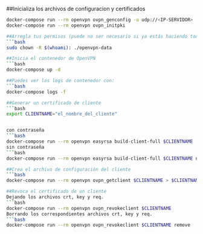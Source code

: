 ##Inicializa los archivos de configuracion y certificados
```bash
docker-compose run --rm openvpn ovpn_genconfig -u udp://<IP-SERVIDOR>
docker-compose run --rm openvpn ovpn_initpki

##Arregla tus permisos (puede no ser necesario si ya estás haciendo todo con root)
```bash
sudo chown -R $(whoami): ./openvpn-data

##Inicia el contenedor de OpenVPN
```bash
docker-compose up -d

##Puedes ver los logs de contenedor con:
```bash
docker-compose logs -f

##Generar un certificado de cliente
```bash
export CLIENTNAME="el_nombre_del_cliente"


con contraseña
```bash
docker-compose run --rm openvpn easyrsa build-client-full $CLIENTNAME
sin contraseña
```bash
docker-compose run --rm openvpn easyrsa build-client-full $CLIENTNAME nopass

##Crea el archivo de configuración del cliente
```bash
docker-compose run --rm openvpn ovpn_getclient $CLIENTNAME > $CLIENTNAME.ovpn

##Revoca el certificado de un cliente
Dejando los archivos crt, key y req.
```bash
docker-compose run --rm openvpn ovpn_revokeclient $CLIENTNAME
Borrando los correspondientes archivos crt, key y req.
```bash
docker-compose run --rm openvpn ovpn_revokeclient $CLIENTNAME remove